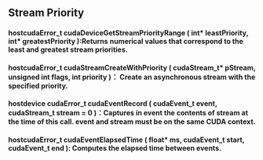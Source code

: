 ## Stream Priority

#### __host__ ​cudaError_t cudaDeviceGetStreamPriorityRange ( int* leastPriority, int* greatestPriority ):Returns numerical values that correspond to the least and greatest stream priorities. 

#### __host__ ​cudaError_t cudaStreamCreateWithPriority ( cudaStream_t* pStream, unsigned int  flags, int  priority )： Create an asynchronous stream with the specified priority. 

#### __host__ ​ __device__ ​cudaError_t cudaEventRecord ( cudaEvent_t event, cudaStream_t stream = 0 )：Captures in event the contents of stream at the time of this call. event and stream must be on the same CUDA context. 

#### __host__ ​cudaError_t cudaEventElapsedTime ( float* ms, cudaEvent_t start, cudaEvent_t end ): Computes the elapsed time between events. 
